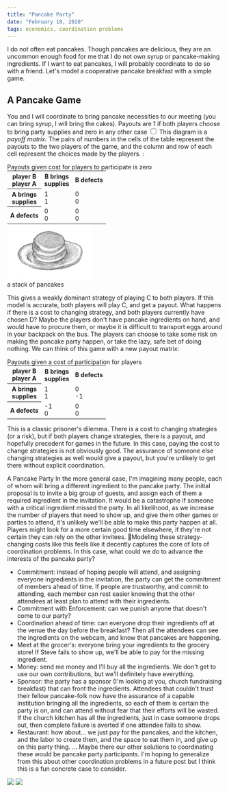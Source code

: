 ```yaml
---
title: "Pancake Party"
date: "February 18, 2020"
tags: economics, coordination problems
---
```

I do not often eat pancakes. Though pancakes are delicious, they are an uncommon enough food for me that I do not own syrup or pancake-making ingredients. If I want to eat pancakes, I will probably coordinate to do so with a friend. Let's model a cooperative pancake breakfast with a simple game.

## A Pancake Game

You and I will coordinate to bring pancake necessities to our meeting (you can bring syrup, I will bring the cakes). Payouts are 1 if both players choose to bring party supplies and zero in any other case
<label for="sn-payoff-matrix" class="margin-toggle sidenote-number"></label>
  <input type="checkbox" id="sn-payoff-matrix" class="margin-toggle">
  <span class="sidenote">
    This diagram is a _payoff matrix._ The pairs of numbers in the cells of the table represent the payouts to the two players of the game, and the column and row of each cell represent the choices made by the players.
    </span>:

<caption>
Payouts given cost for players to participate is zero
<table class="border" style="margin:0;padding:0;">
<tbody><tr>
<th class="border diagonal-line"><div class="right">player B</div><div class="left">player A</div>
</th>
<th>B brings <br>supplies
</th>
<th>B defects
</th></tr>
<tr>
<th>A brings <br>supplies
</th>
<td class="border diagonal-line"><div class="right">1</div><div class="left">1</div>
</td>
<td class="border diagonal-line"><div class="right">0</div><div class="left">0</div>
</td></tr>
<tr>
<th>A defects
</th>
<td class="border diagonal-line"><div class="right">0</div><div class="left">0</div>
</td>
<td class="border diagonal-line"><div class="right">0</div><div class="left">0</div>
</td></tr></tbody></table>
</caption>

<div style="width:55%"> <div class="centered" style="width:200px"><img alt="pancakes: batter fried in a pan" src="../static/pancakes.png"/> <caption> a stack of pancakes </caption> </div></div>

This gives a weakly dominant strategy of playing C to both players. If this model is accurate, both players will play C, and get a payout.
What happens if there is a cost to changing strategy, and both players currently have chosen D? Maybe the players don't have pancake ingredients on hand, and would have to procure them, or maybe it is difficult to transport eggs around in your backpack on the bus. The players can choose to take some risk on making the pancake party happen, or take the lazy, safe bet of doing nothing.
We can think of this game with a new payout matrix:


<caption>
Payouts given a cost of participation for players
<table class="border" style="margin:0;padding:0;">
<tbody><tr>
<th class="border diagonal-line"><div class="right">player B</div><div class="left">player A</div>
</th>
<th>B brings <br>supplies
</th>
<th>B defects
</th></tr>
<tr>
<th>A brings <br>supplies
</th>
<td class="border diagonal-line"><div class="right">1</div><div class="left">1</div>
</td>
<td class="border diagonal-line"><div class="right">0</div><div class="left">-1</div>
</td></tr>
<tr>
<th>A defects
</th>
<td class="border diagonal-line"><div class="right">-1</div><div class="left">0</div>
</td>
<td class="border diagonal-line"><div class="right">0</div><div class="left">0</div>
</td></tr></tbody></table>
</caption>

This is a classic prisoner's dilemma. There is a cost to changing strategies (or a risk), but if both players change strategies, there is a payout, and hopefully precedent for games in the future. In this case, paying the cost to change strategies is not obviously good. The assurance of someone else changing strategies as well would give a payout, but you're unlikely to get there without explicit coordination. 

A Pancake Party
In the more general case, I'm imagining many people, each of whom will bring a different ingredient to the pancake party. The initial proposal is to invite a big group of guests, and assign each of them a required ingredient in the invitation. It would be a catastrophe if someone with a critical ingredient missed the party. In all likelihood, as we increase the number of players that need to show up, and give them other games or parties to attend, it's unlikely we'll be able to make this party happen at all. Players might look for a more certain good time elsewhere, if they're not certain they can rely on the other invitees.
Modeling these strategy-changing costs like this feels like it decently captures the core of lots of coordination problems. In this case, what could we do to advance the interests of the pancake party?
- Commitment: Instead of hoping people will attend, and assigning everyone ingredients in the invitation, the party can get the commitment of members ahead of time. If people are trustworthy, and commit to attending, each member can rest easier knowing that the other attendees at least plan to attend with their ingredients.
- Commitment with Enforcement: can we punish anyone that doesn't come to our party?
- Coordination ahead of time: can everyone drop their ingredients off at the venue the day before the breakfast? Then all the attendees can see the ingredients on the webcam, and know that pancakes are happening.
- Meet at the grocer's: everyone bring your ingredients to the grocery store! If Steve fails to show up, we'll be able to pay for the missing ingredient.
- Money: send me money and I'll buy all the ingredients. We don't get to use our own contributions, but we'll definitely have everything.
- Sponsor: the party has a sponsor (I'm looking at you, church fundraising breakfast) that can front the ingredients. Attendees that couldn't trust their fellow pancake-folk now have the assurance of a capable institution bringing all the ingredients, so each of them is certain the party is on, and can attend without fear that their efforts will be wasted. If the church kitchen has all the ingredients, just in case someone drops out, then complete failure is averted if  one attendee fails to show.
- Restaurant: how about... we just pay for the pancakes, and the kitchen, and the labor to create them, and the space to eat them in, and give up on this party thing.
...
Maybe there our other solutions to coordinating these would be pancake party participants. I'm hoping to generalize from this about other coordination problems in a future post but I think this is a fun concrete case to consider.

<img src="../static/pancake_pan.jpeg"/>
<img src="../static/pancakeInk.jpeg"/>
